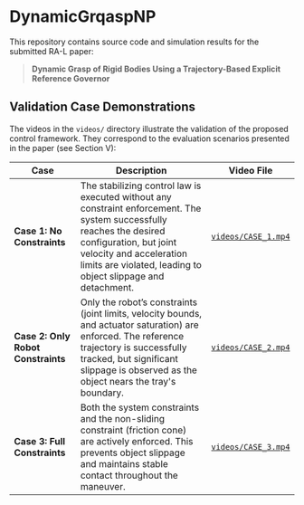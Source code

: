 # DynamicGrqaspNP
This repository contains source code and simulation results for the submitted RA-L paper:
> **Dynamic Grasp of Rigid Bodies Using a Trajectory-Based Explicit Reference Governor**  
<!--- Mohayad Omer, Bryan Convens, Kelly Merckaert, Bram Vanderborght, and Greet Van de Perre --->

## Validation Case Demonstrations

The videos in the `videos/` directory illustrate the validation of the proposed control framework. They correspond to the evaluation scenarios presented in the paper (see Section V):

| **Case**                        | **Description**                                                                                                                                                   | **Video File**      |
|---------------------------------|-------------------------------------------------------------------------------------------------------------------------------------------------------------------|---------------------|
| **Case 1: No Constraints**      | The stabilizing control law is executed without any constraint enforcement. The system successfully reaches the desired configuration, but joint velocity and acceleration limits are violated, leading to object slippage and detachment. | [`videos/CASE_1.mp4`](./videos/CASE1.mp4) |
| **Case 2: Only Robot Constraints** | Only the robot’s constraints (joint limits, velocity bounds, and actuator saturation) are enforced. The reference trajectory is successfully tracked, but significant slippage is observed as the object nears the tray's boundary. | [`videos/CASE_2.mp4`](./videos/CASE2.mp4) |
| **Case 3: Full Constraints**    | Both the system constraints and the non-sliding constraint (friction cone) are actively enforced. This prevents object slippage and maintains stable contact throughout the maneuver.             | [`videos/CASE_3.mp4`](./videos/CASE3.mp4) |

<!-- ▶️ A supplementary YouTube playlist of these cases is available [here](https://youtube.com/playlist?list=PLtp-nqaUclZNtt_kPpngbQ8GJ30u-u-5j&si=zA2FKwNum7QzDjcC). --->
